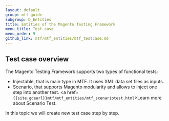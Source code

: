 ```yaml
---
layout: default
group: mtf-guide
subgroup: D_Entities
title: Entities of the Magento Testing Framework
menu_title: Test case
menu_order: 9
github_link: mtf/mtf_entities/mtf_testcase.md
---
```


<h2 id="mtf_testcase_overview">Test case overview</h2>

The Magento Testing Framework supports two types of functional tests:

- Injectable, that is main type in MTF. It uses XML data set files as inputs.
- Scenario, that supports Magento modularity and allows to inject one step into another test.
<a href=`{{site.gdeurl}}mtf/mtf_entities/mtf_scenariotest.html`>Learn more about Scenario Test.</a>


In this topic we will create new test case step by step.